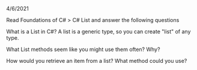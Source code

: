 4/6/2021

Read Foundations of C# > C# List and answer the following questions

What is a List in C#?
A list is a generic type, so you can create "list" of any type.

What List methods seem like you might use them often? Why?


How would you retrieve an item from a list? What method could you use?